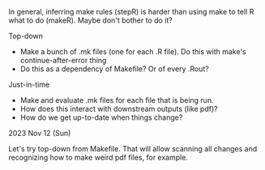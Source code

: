In general, inferring make rules (stepR) is harder than using make to tell R what to do (makeR). Maybe don't bother to do it?

Top-down
* Make a bunch of .mk files (one for each .R file). Do this with make's continue-after-error thing
* Do this as a dependency of Makefile? Or of every .Rout?

Just-in-time
* Make and evaluate .mk files for each file that is being run.
* How does this interact with downstream outputs (like pdf)?
* How do we get up-to-date when things change?

2023 Nov 12 (Sun)

Let's try top-down from Makefile. That will allow scanning all changes and recognizing how to make weird pdf files, for example.
